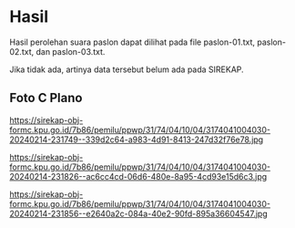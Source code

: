 # Hasil

Hasil perolehan suara paslon dapat dilihat pada file paslon-01.txt, paslon-02.txt, dan paslon-03.txt.

Jika tidak ada, artinya data tersebut belum ada pada SIREKAP.

## Foto C Plano

https://sirekap-obj-formc.kpu.go.id/7b86/pemilu/ppwp/31/74/04/10/04/3174041004030-20240214-231749--339d2c64-a983-4d91-8413-247d32f76e78.jpg

https://sirekap-obj-formc.kpu.go.id/7b86/pemilu/ppwp/31/74/04/10/04/3174041004030-20240214-231826--ac6cc4cd-06d6-480e-8a95-4cd93e15d6c3.jpg

https://sirekap-obj-formc.kpu.go.id/7b86/pemilu/ppwp/31/74/04/10/04/3174041004030-20240214-231856--e2640a2c-084a-40e2-90fd-895a36604547.jpg
